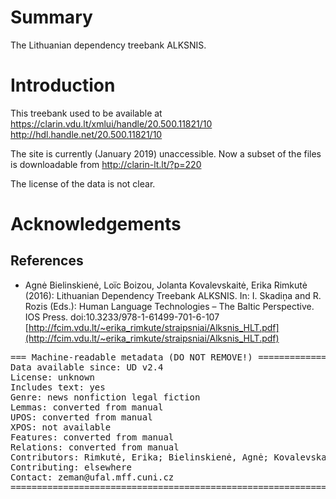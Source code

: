# Summary

The Lithuanian dependency treebank ALKSNIS.

# Introduction

This treebank used to be available at
https://clarin.vdu.lt/xmlui/handle/20.500.11821/10
http://hdl.handle.net/20.500.11821/10

The site is currently (January 2019) unaccessible.
Now a subset of the files is downloadable from http://clarin-lt.lt/?p=220

The license of the data is not clear.

# Acknowledgements

## References

* Agnė Bielinskienė, Loïc Boizou, Jolanta Kovalevskaitė, Erika Rimkutė (2016): Lithuanian Dependency Treebank ALKSNIS.
  In: I. Skadiņa and R. Rozis (Eds.): Human Language Technologies – The Baltic Perspective. IOS Press.
  doi:10.3233/978-1-61499-701-6-107
  [http://fcim.vdu.lt/~erika_rimkute/straipsniai/Alksnis_HLT.pdf](http://fcim.vdu.lt/~erika_rimkute/straipsniai/Alksnis_HLT.pdf)


<pre>
=== Machine-readable metadata (DO NOT REMOVE!) ================================
Data available since: UD v2.4
License: unknown
Includes text: yes
Genre: news nonfiction legal fiction
Lemmas: converted from manual
UPOS: converted from manual
XPOS: not available
Features: converted from manual
Relations: converted from manual
Contributors: Rimkutė, Erika; Bielinskienė, Agnė; Kovalevskaitė, Jolanta; Boizou, Loïc; Aleksandravičiūtė, Gabrielė; Zeman, Daniel
Contributing: elsewhere
Contact: zeman@ufal.mff.cuni.cz
===============================================================================
</pre>
